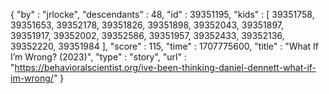 {
  "by" : "jrlocke",
  "descendants" : 48,
  "id" : 39351195,
  "kids" : [ 39351758, 39351653, 39352178, 39351826, 39351898, 39352043, 39351897, 39351917, 39352002, 39352586, 39351957, 39352433, 39352136, 39352220, 39351984 ],
  "score" : 115,
  "time" : 1707775600,
  "title" : "What If I’m Wrong? (2023)",
  "type" : "story",
  "url" : "https://behavioralscientist.org/ive-been-thinking-daniel-dennett-what-if-im-wrong/"
}

